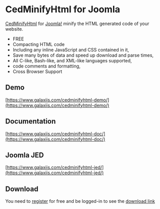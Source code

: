 # CedMinifyHtml for Joomla

[CedMinifyHtml](https://www.galaxiis.com/cedminifyhtml-showcase/) for [Joomla!](https://www.joomla.org) minify the HTML generated code of your website.

* FREE
* Compacting HTML code
* Including any inline JavaScript and CSS contained in it,
* Save many bytes of data and speed up download and parse times,
* All C-like, Bash-like, and XML-like languages supported,
* code comments and formatting,
* Cross Browser Support

## Demo
[https://www.galaxiis.com/cedminifyhtml-demo/](https://www.galaxiis.com/cedminifyhtml-demo/)

## Documentation
[https://www.galaxiis.com/cedminifyhtml-doc/](https://www.galaxiis.com/cedminifyhtml-doc/)

## Joomla JED
[https://www.galaxiis.com/cedminifyhtml-jed/](https://www.galaxiis.com/cedminifyhtml-jed/)

## Download
You need to [register](https://www.galaxiis.com/index.php/member-access?view=registration) for free and be logged-in to see the [download link](https://www.galaxiis.com/cedminifyhtml-download/)  
